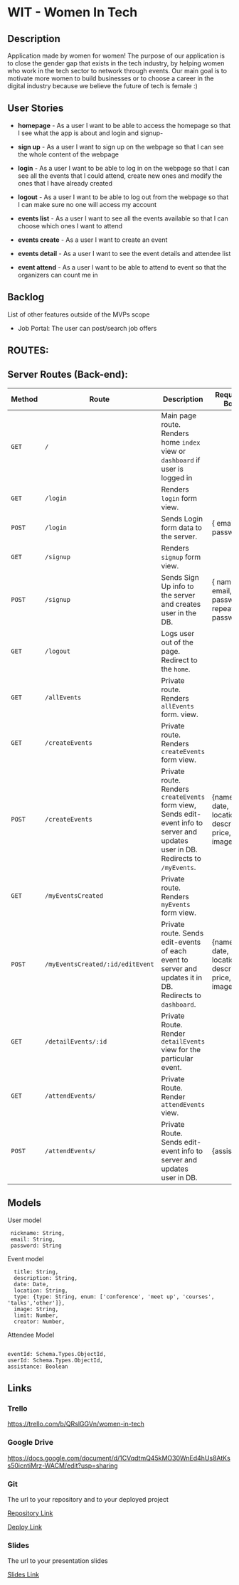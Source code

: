 # WIT - Women In Tech

## Description

Application made by women for women! The purpose of our application is to close the gender gap that exists in the tech industry, by helping women who work in the tech sector to network through events. Our main goal is to motivate more women to build businesses or to choose a career in the digital industry because we believe the future of tech is female :) 

## User Stories

- **homepage** - As a user I want to be able to access the homepage so that I see what the app is about and login and signup-

- **sign up** - As a user I want to sign up on the webpage so that I can see the whole content of the webpage

- **login** - As a user I want to be able to log in on the webpage so that I can see all the events that I could attend, create new ones and modify the ones that I have already created

- **logout** - As a user I want to be able to log out from the webpage so that I can make sure no one will access my account

- **events list** - As a user I want to see all the events available so that I can choose which ones I want to attend

- **events create** - As a user I want to create an event 

- **events detail** - As a user I want to see the event details and attendee list 

- **event attend** - As a user I want to be able to attend to event so that the organizers can count me in

## Backlog

List of other features outside of the MVPs scope

-	Job Portal: The user can post/search job offers

## ROUTES:

## Server Routes (Back-end):

| **Method** | **Route**                    | **Description**                                              | Request - Body                                            |
| ---------- | ---------------------------- | ------------------------------------------------------------ | --------------------------------------------------------- |
| `GET`      | `/`                          | Main page route. Renders home `index` view or `dashboard` if user is logged in                                           |
| `GET`      | `/login`                     | Renders `login` form view.                                   |                                                           |
| `POST`     | `/login`                     | Sends Login form data to the server.                         | { email, password }                                       |
| `GET`      | `/signup`                    | Renders `signup` form view.                                  |                                                           |
| `POST`     | `/signup`                    | Sends Sign Up info to the server and creates user in the DB. | { name, email, password, repeat password }                |
| `GET`      | `/logout`                    | Logs user out of the page. Redirect to the `home`.           |                                                           |  
|  `GET`     | `/allEvents`                | Private route. Renders `allEvents` form. view.               |                                                           | 
| `GET`      | `/createEvents`              | Private route. Renders `createEvents` form view.             |                                                           |
| `POST`     | `/createEvents`              | Private route. Renders `createEvents` form view, Sends edit-event info to server and updates user in DB. Redirects to `/myEvents`.   | {name, date, location, description, price, image, limit}  |
| `GET`      | `/myEventsCreated`                  | Private route. Renders `myEvents` form view.                 |                                                           |
| `POST`     | `/myEventsCreated/:id/editEvent`    | Private route. Sends edit-events of each event to server and updates it in DB. Redirects to `dashboard`. | {name, date, location, description, price, image, limit}       | 
| `GET`      |  `/detailEvents/:id`         | Private Route. Render `detailEvents` view for the particular event.         |
| `GET`      | `/attendEvents/`             | Private Route. Render `attendEvents` view.
| `POST`     | `/attendEvents/`            | Private Route. Sends edit-event info to server and updates user in DB. | {assistance}                                    |

  
 
## Models

User model
 ```
  nickname: String,
  email: String,
  password: String
```
  


Event model

```
  title: String,
  description: String,
  date: Date,
  location: String,
  type: {type: String, enum: ['conference', 'meet up', 'courses', 'talks','other']},
  image: String,
  limit: Number,
  creator: Number,
```
Attendee Model

```

eventId: Schema.Types.ObjectId,
userId: Schema.Types.ObjectId,
assistance: Boolean

```

## Links

### Trello

https://trello.com/b/QRslGGVn/women-in-tech

### Google Drive

https://docs.google.com/document/d/1CVqdtmQ45kMO30WnEd4hUs8AtKss50icntiMrz-WACM/edit?usp=sharing


### Git

The url to your repository and to your deployed project

[Repository Link](http://github.com)

[Deploy Link](http://heroku.com)

### Slides

The url to your presentation slides

[Slides Link](http://slides.com)









